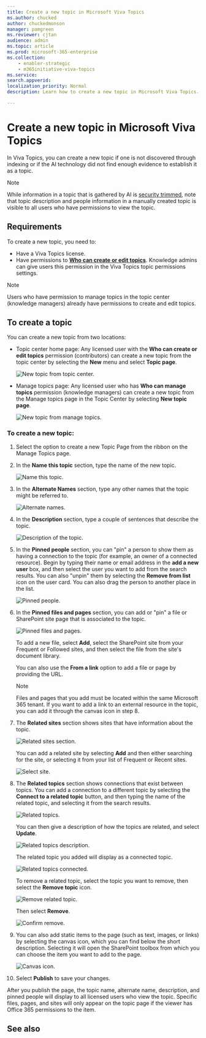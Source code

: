 ```yaml
---
title: Create a new topic in Microsoft Viva Topics
ms.author: chucked
author: chuckedmonson
manager: pamgreen
ms.reviewer: cjtan
audience: admin
ms.topic: article
ms.prod: microsoft-365-enterprise
ms.collection: 
    - enabler-strategic
    - m365initiative-viva-topics
ms.service: 
search.appverid: 
localization_priority: Normal
description: Learn how to create a new topic in Microsoft Viva Topics.

---
```


# Create a new topic in Microsoft Viva Topics

In Viva Topics, you can create a new topic if one is not discovered through indexing or if the AI technology did not find enough evidence to establish it as a topic.

> [!Note] 
> While information in a topic that is gathered by AI is [security trimmed](topic-experiences-security-trimming.md), note that topic description and people information in a manually created topic is visible to all users who have permissions to view the topic. 


## Requirements

To create a new topic, you need to:
- Have a Viva Topics license.
- Have permissions to [**Who can create or edit topics**](./topic-experiences-user-permissions.md). Knowledge admins can give users this permission in the Viva Topics topic permissions settings. 

> [!Note] 
> Users who have permission to manage topics in the topic center (knowledge managers) already have permissions to create and edit topics.

## To create a topic

You can create a new topic from two locations:

- Topic center home page: Any licensed user with the **Who can create or edit topics** permission (contributors) can create a new topic from the topic center by selecting the **New** menu and select **Topic page**. 

    ![New topic from topic center.](../media/knowledge-management/new-topic.png)  

- Manage topics page:  Any licensed user who has **Who can manage topics** permission (knowledge managers) can create a new topic from the Manage topics page in the Topic Center by selecting **New topic page**. 

    ![New topic from manage topics.](../media/knowledge-management/new-topic-topic-center.png)  

### To create a new topic:

1. Select the option to create a new Topic Page from the ribbon on the Manage Topics page.

2.  In the **Name this topic** section, type the name of the new topic.

    ![Name this topic.](../media/knowledge-management/k-new-topic-page.png)  

3. In the **Alternate Names** section, type any other names that the topic might be referred to. 

    ![Alternate names.](../media/knowledge-management/alt-names.png)  

4. In the **Description** section, type a couple of sentences that describe the topic. 

    ![Description of the topic.](../media/knowledge-management/description.png)

4. In the **Pinned people** section, you can "pin" a person to show them as having a connection to the topic (for example, an owner of a connected resource). Begin by typing their name or email address in the **add a new user** box, and then select the user you want to add from the search results. You can also "unpin" them by selecting the **Remove from list** icon on the user card. You can also drag the person to another place in the list.
 
    ![Pinned people.](../media/knowledge-management/pinned-people.png)

5. In the **Pinned files and pages** section, you can add or "pin" a file or SharePoint site page that is associated to the topic.

   ![Pinned files and pages.](../media/knowledge-management/pinned-files-and-pages.png)
 
    To add a new file, select **Add**, select the SharePoint site from your Frequent or Followed sites, and then select the file from the site's document library.

    You can also use the **From a link** option to add a file or page by providing the URL. 

    > [!Note] 
    > Files and pages that you add must be located within the same Microsoft 365 tenant. If you want to add a link to an external resource in the topic, you can add it through the canvas icon in step 8.


6.  The **Related sites** section shows sites that have information about the topic. 

    ![Related sites section.](../media/knowledge-management/related-sites.png)

    You can add a related site by selecting **Add** and then either searching for the site, or selecting it from your list of Frequent or Recent sites.
    
    ![Select site.](../media/knowledge-management/sites.png)

7. The **Related topics** section shows connections that exist between topics. You can add a connection to a different topic by selecting the **Connect to a related topic** button, and then typing the name of the related topic, and selecting it from the search results. 

   ![Related topics.](../media/knowledge-management/related-topic.png)  

    You can then give a description of how the topics are related, and select **Update**.

   ![Related topics description.](../media/knowledge-management/related-topics-update.png) 

   The related topic you added will display as a connected topic.

   ![Related topics connected.](../media/knowledge-management/related-topics-final.png) 

   To remove a related topic, select the topic you want to remove, then select the **Remove topic** icon.
 
   ![Remove related topic.](../media/knowledge-management/remove-related.png)  

   Then select **Remove**.

   ![Confirm remove.](../media/knowledge-management/remove-related-confirm.png) 

8. You can also add static items to the page (such as text, images, or links) by selecting the canvas icon, which you can find below the short description. Selecting it will open the SharePoint toolbox from which you can choose the item you want to add to the page.

   ![Canvas icon.](../media/knowledge-management/webpart-library.png) 

9. Select **Publish** to save your changes. 

After you publish the page, the topic name, alternate name, description, and pinned people will display to all licensed users who view the topic. Specific files, pages, and sites will only appear on the topic page if the viewer has Office 365 permissions to the item. 



## See also



